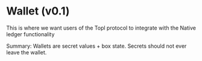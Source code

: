 # Wallet (v0.1)

This is where we want users of the Topl protocol to integrate with the Native ledger functionality

Summary: Wallets are secret values + box state. Secrets should not ever leave the wallet. 